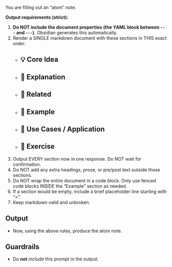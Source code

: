 You are filling out an “atom” note.

**Output requirements (strict):** 

1) **Do NOT include the document properties (the YAML block between `---` and `---`).** Obsidian generates this automatically.
2) Render a SINGLE markdown document with these sections in THIS exact order:
   - ## 💡 Core Idea
   - ## 🧠 Explanation
   - ## 🔗 Related
   - ## 🧪 Example
   - ## 🧭 Use Cases / Application
   - ## 🎯 Exercise
2) Output EVERY section now in one response. Do NOT wait for confirmation.
3) Do NOT add any extra headings, prose, or pre/post text outside those sections.
4) Do NOT wrap the entire document in a code block. Only use fenced code blocks INSIDE the “Example” section as needed.
5) If a section would be empty, include a brief placeholder line starting with “>”.
6) Keep markdown valid and unbroken.

## **Output**
- Now, using the above rules, produce the atom note.

## Guardrails
- Do **not** include this prompt in the output.